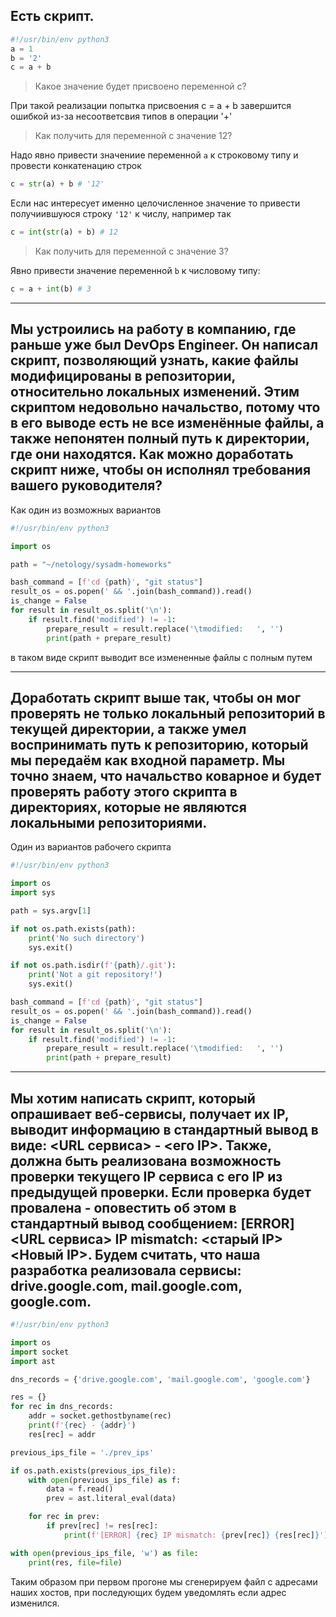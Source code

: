 ## Есть скрипт.
```python
#!/usr/bin/env python3
a = 1
b = '2'
c = a + b
```

> Какое значение будет присвоено переменной c?

При такой реализации попытка присвоения c = a + b завершится ошибкой из-за несоответсвия типов в операции '+'

> Как получить для переменной c значение 12?

Надо явно привести значениие переменной `a` к строковому типу и провести конкатенацию строк
```python
c = str(a) + b # '12'
```
Если нас интересует именно целочисленное значение то привести получиившуюся строку `'12'` к числу, например так
```python
c = int(str(a) + b) # 12
```

> Как получить для переменной c значение 3?

Явно привести значение переменной `b` к числовому типу:

```python
c = a + int(b) # 3
```

---

## Мы устроились на работу в компанию, где раньше уже был DevOps Engineer. Он написал скрипт, позволяющий узнать, какие файлы модифицированы в репозитории, относительно локальных изменений. Этим скриптом недовольно начальство, потому что в его выводе есть не все изменённые файлы, а также непонятен полный путь к директории, где они находятся. Как можно доработать скрипт ниже, чтобы он исполнял требования вашего руководителя?

Как один из возможных вариантов
```python
#!/usr/bin/env python3

import os

path = "~/netology/sysadm-homeworks"

bash_command = [f'cd {path}', "git status"]
result_os = os.popen(' && '.join(bash_command)).read()
is_change = False
for result in result_os.split('\n'):
    if result.find('modified') != -1:
        prepare_result = result.replace('\tmodified:   ', '')
        print(path + prepare_result)
```

в таком виде скрипт выводит все измененные файлы с полным путем

---

## Доработать скрипт выше так, чтобы он мог проверять не только локальный репозиторий в текущей директории, а также умел воспринимать путь к репозиторию, который мы передаём как входной параметр. Мы точно знаем, что начальство коварное и будет проверять работу этого скрипта в директориях, которые не являются локальными репозиториями.

Один из вариантов рабочего скрипта

```python
#!/usr/bin/env python3

import os
import sys

path = sys.argv[1]

if not os.path.exists(path):
    print('No such directory')
    sys.exit()

if not os.path.isdir(f'{path}/.git'):
    print('Not a git repository!')
    sys.exit()

bash_command = [f'cd {path}', "git status"]
result_os = os.popen(' && '.join(bash_command)).read()
is_change = False
for result in result_os.split('\n'):
    if result.find('modified') != -1:
        prepare_result = result.replace('\tmodified:   ', '')
        print(path + prepare_result)

```

---

## Мы хотим написать скрипт, который опрашивает веб-сервисы, получает их IP, выводит информацию в стандартный вывод в виде: <URL сервиса> - <его IP>. Также, должна быть реализована возможность проверки текущего IP сервиса c его IP из предыдущей проверки. Если проверка будет провалена - оповестить об этом в стандартный вывод сообщением: [ERROR] <URL сервиса> IP mismatch: <старый IP> <Новый IP>. Будем считать, что наша разработка реализовала сервисы: drive.google.com, mail.google.com, google.com.

```python
#!/usr/bin/env python3

import os
import socket
import ast

dns_records = {'drive.google.com', 'mail.google.com', 'google.com'}

res = {}
for rec in dns_records:
    addr = socket.gethostbyname(rec)
    print(f'{rec} - {addr}')
    res[rec] = addr

previous_ips_file = './prev_ips'

if os.path.exists(previous_ips_file):
    with open(previous_ips_file) as f:
        data = f.read()
        prev = ast.literal_eval(data)

    for rec in prev:
        if prev[rec] != res[rec]:
            print(f'[ERROR] {rec} IP mismatch: {prev[rec]} {res[rec]}')

with open(previous_ips_file, 'w') as file:
    print(res, file=file)

```

Таким образом при первом прогоне мы сгенерируем файл с адресами наших хостов, при последующих будем уведомлять если адрес изменился.
